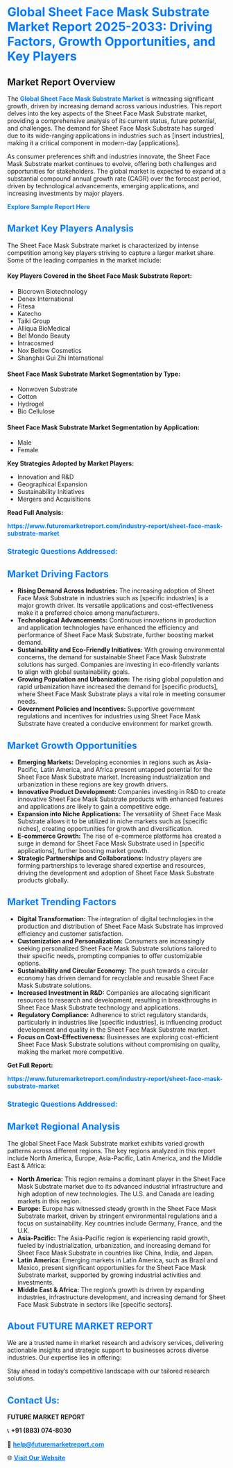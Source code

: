 <h1 style="color: #007BFF;">Global Sheet Face Mask Substrate Market Report 2025-2033: Driving Factors, Growth Opportunities, and Key Players</h1>

<section id="overview">
<h2>Market Report Overview</h2>
<p>The <a href="https://www.futuremarketreport.com/industry-report/sheet-face-mask-substrate-market" style="color: #007BFF; text-decoration: none;"><strong>Global Sheet Face Mask Substrate Market</strong></a> is witnessing significant growth, driven by increasing demand across various industries. This report delves into the key aspects of the Sheet Face Mask Substrate market, providing a comprehensive analysis of its current status, future potential, and challenges. The demand for Sheet Face Mask Substrate has surged due to its wide-ranging applications in industries such as [insert industries], making it a critical component in modern-day [applications].</p>
<p>As consumer preferences shift and industries innovate, the Sheet Face Mask Substrate market continues to evolve, offering both challenges and opportunities for stakeholders. The global market is expected to expand at a substantial compound annual growth rate (CAGR) over the forecast period, driven by technological advancements, emerging applications, and increasing investments by major players.</p>
</section>

<section id="overview">
<p><a href="https://www.futuremarketreport.com/request-sample/reportId=108403" style="color: #007BFF; text-decoration: none;"><strong>Explore Sample Report Here</strong></a></p>
</section>

<section id="key-players">
<h2 style="color: #007BFF;">Market Key Players Analysis</h2>
<p>The Sheet Face Mask Substrate market is characterized by intense competition among key players striving to capture a larger market share. Some of the leading companies in the market include:</p>
<h4>Key Players Covered in the Sheet Face Mask Substrate Report:</h4>
<ul><li>Biocrown Biotechnology</li><li>Denex International</li><li>Fitesa</li><li>Katecho</li><li>Taiki Group</li><li>Alliqua BioMedical</li><li>Bel Mondo Beauty</li><li>Intracosmed</li><li>Nox Bellow Cosmetics</li><li>Shanghai Gui Zhi International</li></ul>
<h4>Sheet Face Mask Substrate Market Segmentation by Type:</h4>
<ul><li>Nonwoven Substrate</li><li>Cotton</li><li>Hydrogel</li><li>Bio Cellulose</li></ul>

<h4>Sheet Face Mask Substrate Market Segmentation by Application:</h4>
<ul><li>Male</li><li>Female</li></ul>
<p><strong>Key Strategies Adopted by Market Players:</strong></p>
<ul>
<li>Innovation and R&D</li>
<li>Geographical Expansion</li>
<li>Sustainability Initiatives</li>
<li>Mergers and Acquisitions</li>
</ul>
</section>

<section>
<p><strong>Read Full Analysis: </strong></p><a href="https://www.futuremarketreport.com/industry-report/sheet-face-mask-substrate-market" style="color: #007BFF; text-decoration: none;"><strong>https://www.futuremarketreport.com/industry-report/sheet-face-mask-substrate-market</strong></a>
<h3 style="color: #007BFF;">Strategic Questions Addressed:</h3>
</section>

<section id="driving-factors">
<h2 style="color: #007BFF;">Market Driving Factors</h2>
<ul>
<li><strong>Rising Demand Across Industries:</strong> The increasing adoption of Sheet Face Mask Substrate in industries such as [specific industries] is a major growth driver. Its versatile applications and cost-effectiveness make it a preferred choice among manufacturers.</li>
<li><strong>Technological Advancements:</strong> Continuous innovations in production and application technologies have enhanced the efficiency and performance of Sheet Face Mask Substrate, further boosting market demand.</li>
<li><strong>Sustainability and Eco-Friendly Initiatives:</strong> With growing environmental concerns, the demand for sustainable Sheet Face Mask Substrate solutions has surged. Companies are investing in eco-friendly variants to align with global sustainability goals.</li>
<li><strong>Growing Population and Urbanization:</strong> The rising global population and rapid urbanization have increased the demand for [specific products], where Sheet Face Mask Substrate plays a vital role in meeting consumer needs.</li>
<li><strong>Government Policies and Incentives:</strong> Supportive government regulations and incentives for industries using Sheet Face Mask Substrate have created a conducive environment for market growth.</li>
</ul>
</section>

<section id="growth-opportunities">
<h2 style="color: #007BFF;">Market Growth Opportunities</h2>
<ul>
<li><strong>Emerging Markets:</strong> Developing economies in regions such as Asia-Pacific, Latin America, and Africa present untapped potential for the Sheet Face Mask Substrate market. Increasing industrialization and urbanization in these regions are key growth drivers.</li>
<li><strong>Innovative Product Development:</strong> Companies investing in R&D to create innovative Sheet Face Mask Substrate products with enhanced features and applications are likely to gain a competitive edge.</li>
<li><strong>Expansion into Niche Applications:</strong> The versatility of Sheet Face Mask Substrate allows it to be utilized in niche markets such as [specific niches], creating opportunities for growth and diversification.</li>
<li><strong>E-commerce Growth:</strong> The rise of e-commerce platforms has created a surge in demand for Sheet Face Mask Substrate used in [specific applications], further boosting market growth.</li>
<li><strong>Strategic Partnerships and Collaborations:</strong> Industry players are forming partnerships to leverage shared expertise and resources, driving the development and adoption of Sheet Face Mask Substrate products globally.</li>
</ul>
</section>

<section id="trending-factors">
<h2 style="color: #007BFF;">Market Trending Factors</h2>
<ul>
<li><strong>Digital Transformation:</strong> The integration of digital technologies in the production and distribution of Sheet Face Mask Substrate has improved efficiency and customer satisfaction.</li>
<li><strong>Customization and Personalization:</strong> Consumers are increasingly seeking personalized Sheet Face Mask Substrate solutions tailored to their specific needs, prompting companies to offer customizable options.</li>
<li><strong>Sustainability and Circular Economy:</strong> The push towards a circular economy has driven demand for recyclable and reusable Sheet Face Mask Substrate solutions.</li>
<li><strong>Increased Investment in R&D:</strong> Companies are allocating significant resources to research and development, resulting in breakthroughs in Sheet Face Mask Substrate technology and applications.</li>
<li><strong>Regulatory Compliance:</strong> Adherence to strict regulatory standards, particularly in industries like [specific industries], is influencing product development and quality in the Sheet Face Mask Substrate market.</li>
<li><strong>Focus on Cost-Effectiveness:</strong> Businesses are exploring cost-efficient Sheet Face Mask Substrate solutions without compromising on quality, making the market more competitive.</li>
</ul>
</section>

<section>
<p><strong>Get Full Report: </strong></p><a href="https://www.futuremarketreport.com/industry-report/sheet-face-mask-substrate-market" style="color: #007BFF; text-decoration: none;"><strong>https://www.futuremarketreport.com/industry-report/sheet-face-mask-substrate-market</strong></a>
<h3 style="color: #007BFF;">Strategic Questions Addressed:</h3>
</section>


<section id="regional-analysis">
<h2 style="color: #007BFF;">Market Regional Analysis</h2>
<p>The global Sheet Face Mask Substrate market exhibits varied growth patterns across different regions. The key regions analyzed in this report include North America, Europe, Asia-Pacific, Latin America, and the Middle East & Africa:</p>
<ul>
<li><strong>North America:</strong> This region remains a dominant player in the Sheet Face Mask Substrate market due to its advanced industrial infrastructure and high adoption of new technologies. The U.S. and Canada are leading markets in this region.</li>
<li><strong>Europe:</strong> Europe has witnessed steady growth in the Sheet Face Mask Substrate market, driven by stringent environmental regulations and a focus on sustainability. Key countries include Germany, France, and the U.K.</li>
<li><strong>Asia-Pacific:</strong> The Asia-Pacific region is experiencing rapid growth, fueled by industrialization, urbanization, and increasing demand for Sheet Face Mask Substrate in countries like China, India, and Japan.</li>
<li><strong>Latin America:</strong> Emerging markets in Latin America, such as Brazil and Mexico, present significant opportunities for the Sheet Face Mask Substrate market, supported by growing industrial activities and investments.</li>
<li><strong>Middle East & Africa:</strong> The region’s growth is driven by expanding industries, infrastructure development, and increasing demand for Sheet Face Mask Substrate in sectors like [specific sectors].</li>
</ul>
</section>

<footer>
<h2 style="color: #007BFF;">About FUTURE MARKET REPORT</h2>
<p>We are a trusted name in market research and advisory services, delivering actionable insights and strategic support to businesses across diverse industries. Our expertise lies in offering:</p>

<p>Stay ahead in today’s competitive landscape with our tailored research solutions.</p>

<h2 style="color: #007BFF;">Contact Us:</h2>
<p><strong>FUTURE MARKET REPORT</strong></p>
<p>📞 <strong>+91 (883) 074-8030</strong></p>
<p>📧 <strong><a href="mailto:help@futuremarketreport.com" style="color: #007BFF;">help@futuremarketreport.com</a></strong></p>
<p>🌐 <strong><a href="https://www.futuremarketreport.com/" style="color: #007BFF;">Visit Our Website</a></strong></p>
</footer>